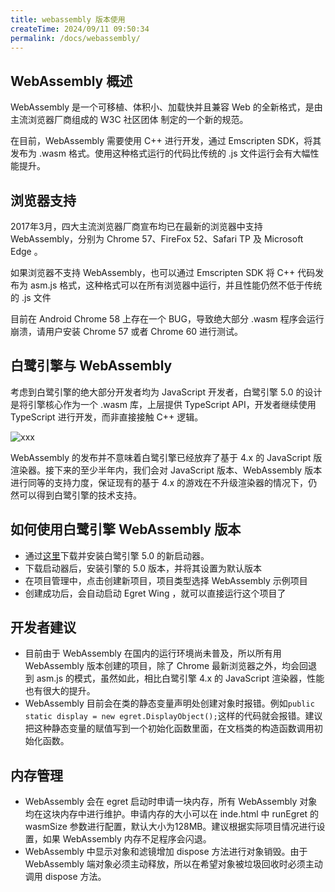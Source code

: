 ```yaml
---
title: webassembly 版本使用
createTime: 2024/09/11 09:50:34
permalink: /docs/webassembly/
---
```

## WebAssembly 概述

WebAssembly 是一个可移植、体积小、加载快并且兼容 Web 的全新格式，是由主流浏览器厂商组成的 W3C 社区团体 制定的一个新的规范。

在目前，WebAssembly 需要使用 C++ 进行开发，通过 Emscripten SDK，将其发布为 .wasm 格式。使用这种格式运行的代码比传统的 .js 文件运行会有大幅性能提升。

## 浏览器支持

2017年3月，四大主流浏览器厂商宣布均已在最新的浏览器中支持 WebAssembly，分别为 Chrome 57、FireFox 52、Safari TP 及 Microsoft Edge 。

如果浏览器不支持 WebAssembly，也可以通过 Emscripten SDK 将 C++ 代码发布为 asm.js 格式，这种格式可以在所有浏览器中运行，并且性能仍然不低于传统的 .js 文件

目前在 Android Chrome 58 上存在一个 BUG，导致绝大部分 .wasm 程序会运行崩溃，请用户安装 Chrome 57 或者 Chrome 60 进行测试。

## 白鹭引擎与 WebAssembly

考虑到白鹭引擎的绝大部分开发者均为 JavaScript 开发者，白鹭引擎 5.0 的设计是将引擎核心作为一个 .wasm 库，上层提供 TypeScript API，开发者继续使用 TypeScript 进行开发，而非直接接触 C++ 逻辑。

![xxx](./image1.jpeg)


WebAssembly 的发布并不意味着白鹭引擎已经放弃了基于 4.x 的 JavaScript 版渲染器。接下来的至少半年内，我们会对 JavaScript 版本、WebAssembly 版本进行同等的支持力度，保证现有的基于 4.x 的游戏在不升级渲染器的情况下，仍然可以得到白鹭引擎的技术支持。


## 如何使用白鹭引擎 WebAssembly 版本

* 通过[这里](https://www.egret.com/products/engine.html)下载并安装白鹭引擎 5.0 的新启动器。
* 下载启动器后，安装引擎的 5.0 版本，并将其设置为默认版本
* 在项目管理中，点击创建新项目，项目类型选择 WebAssembly 示例项目
* 创建成功后，会自动启动 Egret Wing ，就可以直接运行这个项目了


## 开发者建议

* 目前由于 WebAssembly 在国内的运行环境尚未普及，所以所有用 WebAssembly 版本创建的项目，除了 Chrome 最新浏览器之外，均会回退到 asm.js 的模式，虽然如此，相比白鹭引擎 4.x 的 JavaScript 渲染器，性能也有很大的提升。
* WebAssembly 目前会在类的静态变量声明处创建对象时报错。例如`public static display = new egret.DisplayObject();`这样的代码就会报错。建议把这种静态变量的赋值写到一个初始化函数里面，在文档类的构造函数调用初始化函数。

## 内存管理
* WebAssembly 会在 egret 启动时申请一块内存，所有 WebAssembly 对象均在这块内存中进行维护。申请内存的大小可以在 inde.html 中 runEgret 的 wasmSize 参数进行配置，默认大小为128MB。建议根据实际项目情况进行设置，如果 WebAssembly 内存不足程序会闪退。
* WebAssembly 中显示对象和滤镜增加 dispose 方法进行对象销毁。由于 WebAssembly 端对象必须主动释放，所以在希望对象被垃圾回收时必须主动调用 dispose 方法。

